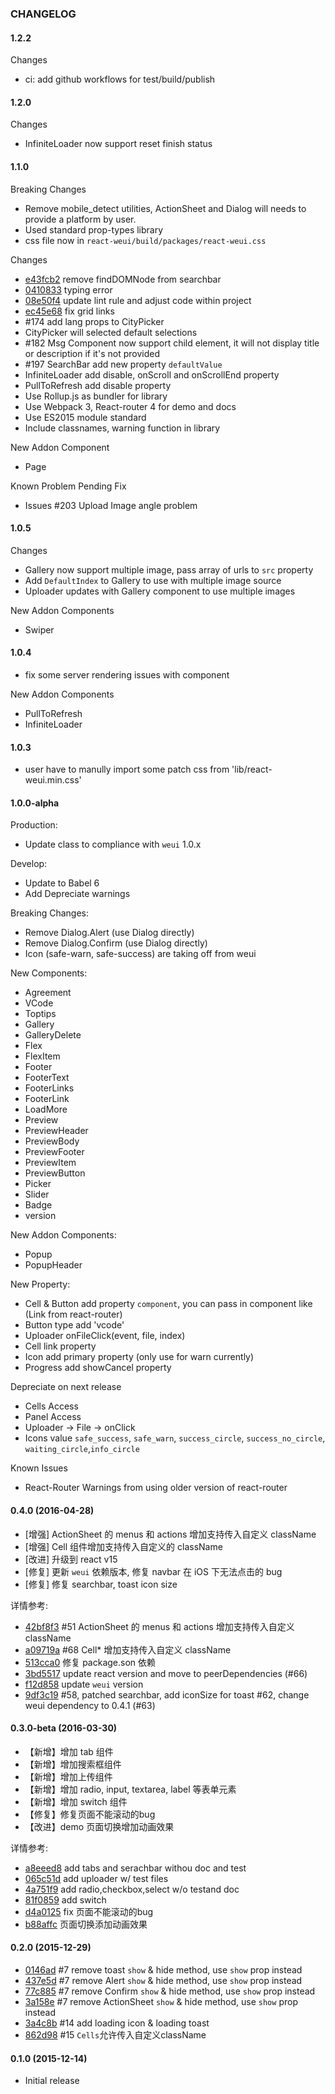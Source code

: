 ### CHANGELOG

#### 1.2.2

Changes

- ci: add github workflows for test/build/publish

#### 1.2.0

Changes

- InfiniteLoader now support reset finish status

#### 1.1.0

Breaking Changes
- Remove mobile_detect utilities, ActionSheet and Dialog will needs to provide a platform by user.
- Used standard prop-types library
- css file now in `react-weui/build/packages/react-weui.css`

Changes

- [e43fcb2](https://github.com/weui/react-weui/pull/185/commits/e43fcb2c94d3b455ad566afa0be3b55b2fd874ee) remove findDOMNode from searchbar
- [0410833](https://github.com/weui/react-weui/pull/192/commits/0410833d8d90b79c72c8b12e52c9d1185481efe9) typing error
- [08e50f4](https://github.com/weui/react-weui/pull/213/commits/08e50f43e41b97c4d965264bbfc9260476f6daca) update lint rule and adjust code within project
- [ec45e68](https://github.com/weui/react-weui/pull/213/commits/ec45e6817eee7d7b8e481ffa400eb128de9b186c) fix grid links
- #174 add lang props to CityPicker
- CityPicker will selected default selections
- #182 Msg Component now support child element, it will not display title or description if it's not provided
- #197 SearchBar add new property `defaultValue`
- InfiniteLoader add disable, onScroll and onScrollEnd property
- PullToRefresh add disable property
- Use Rollup.js as bundler for library
- Use Webpack 3, React-router 4 for demo and docs
- Use ES2015 module standard
- Include classnames, warning function in library

New Addon Component
- Page

Known Problem Pending Fix

- Issues #203 Upload Image angle problem


#### 1.0.5

Changes

- Gallery now support multiple image, pass array of urls to `src` property
- Add `DefaultIndex` to Gallery to use with multiple image source
- Uploader updates with Gallery component to use multiple images

New Addon Components

- Swiper

#### 1.0.4

- fix some server rendering issues with component

New Addon Components

- PullToRefresh
- InfiniteLoader


#### 1.0.3

- user have to manully import some patch css from 'lib/react-weui.min.css'

#### 1.0.0-alpha

Production:

- Update class to compliance with `weui` 1.0.x

Develop:

- Update to Babel 6
- Add Depreciate warnings

Breaking Changes:

- Remove Dialog.Alert (use Dialog directly)
- Remove Dialog.Confirm (use Dialog directly)
- Icon (safe-warn, safe-success) are taking off from weui

New Components:

- Agreement
- VCode
- Toptips
- Gallery
- GalleryDelete
- Flex
- FlexItem
- Footer
- FooterText
- FooterLinks
- FooterLink
- LoadMore
- Preview
- PreviewHeader
- PreviewBody
- PreviewFooter
- PreviewItem
- PreviewButton
- Picker
- Slider
- Badge
- version

New Addon Components:

- Popup
- PopupHeader

New Property:
- Cell & Button add property `component`, you can pass in component like (Link from react-router)
- Button type add 'vcode'
- Uploader onFileClick(event, file, index)
- Cell link property
- Icon add primary property (only use for warn currently)
- Progress add showCancel property

Depreciate on next release

- Cells Access
- Panel Access
- Uploader -> File -> onClick
- Icons value `safe_success`, `safe_warn`, `success_circle`, `success_no_circle`, `waiting_circle`,`info_circle`

Known Issues

- React-Router Warnings from using older version of react-router

#### 0.4.0 (2016-04-28)

- [增强] ActionSheet 的 menus 和 actions 增加支持传入自定义 className
- [增强] Cell 组件增加支持传入自定义的 className
- [改进] 升级到 react v15
- [修复] 更新 `weui` 依赖版本, 修复 navbar 在 iOS 下无法点击的 bug
- [修复] 修复 searchbar, toast icon size

详情参考:

- [42bf8f3](https://github.com/weui/react-weui/commit/42bf8f3) #51 ActionSheet 的 menus 和 actions 增加支持传入自定义 className
- [a09719a](https://github.com/weui/react-weui/commit/a09719a) #68 Cell* 增加支持传入自定义 className
- [513cca0](https://github.com/weui/react-weui/commit/513cca0) 修复 package.son 依赖
- [3bd5517](https://github.com/weui/react-weui/commit/3bd5517) update react version and move to peerDependencies (#66)
- [f12d858](https://github.com/weui/react-weui/commit/f12d858) update `weui` version
- [9df3c19](https://github.com/weui/react-weui/commit/9df3c19) #58, patched searchbar, add iconSize for toast #62, change weui dependency to 0.4.1 (#63)

#### 0.3.0-beta (2016-03-30)

- 【新增】增加 tab 组件
- 【新增】增加搜索框组件
- 【新增】增加上传组件
- 【新增】增加 radio, input, textarea, label 等表单元素
- 【新增】增加 switch 组件
- 【修复】修复页面不能滚动的bug
- 【改进】demo 页面切换增加动画效果

详情参考:

- [a8eeed8](https://github.com/weui/react-weui/commit/a8eeed8) add tabs and serachbar withou doc and test
- [065c51d](https://github.com/weui/react-weui/commit/065c51d) add uploader w/ test files
- [4a751f9](https://github.com/weui/react-weui/commit/4a751f9) add radio,checkbox,select w/o testand doc
- [81f0859](https://github.com/weui/react-weui/commit/81f0859) add switch
- [d4a0125](https://github.com/weui/react-weui/commit/d4a0125) fix 页面不能滚动的bug
- [b88affc](https://github.com/weui/react-weui/commit/b88affc) 页面切换添加动画效果

#### 0.2.0 (2015-12-29)

- [0146ad](https://github.com/weui/react-weui/commit/0146ad) #7 remove toast `show` & hide method, use `show` prop instead
- [437e5d](https://github.com/weui/react-weui/commit/437e5d) #7 remove Alert `show` & hide method, use `show` prop instead
- [77c885](https://github.com/weui/react-weui/commit/77c885) #7 remove Confirm `show` & hide method, use `show` prop instead
- [3a158e](https://github.com/weui/react-weui/commit/3a158e) #7 remove ActionSheet `show` & hide method, use `show` prop instead
- [3a4c8b](https://github.com/weui/react-weui/commit/3a4c8b) #14 add loading icon & loading toast
- [862d98](https://github.com/weui/react-weui/commit/862d98) #15 `Cells`允许传入自定义className


#### 0.1.0 (2015-12-14)

- Initial release
